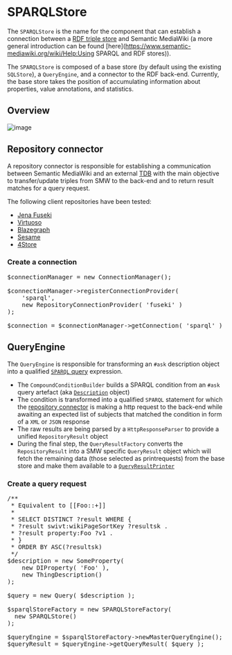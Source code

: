 # SPARQLStore

The `SPARQLStore` is the name for the component that can establish a connection between a [RDF triple store][tdb] and Semantic MediaWiki (a more general introduction can be found [here](https://www.semantic-mediawiki.org/wiki/Help:Using SPARQL and RDF stores)).

The `SPARQLStore` is composed of a base store (by default using the existing `SQLStore`), a `QueryEngine`, and a connector to the RDF back-end. Currently, the base store takes the position of accumulating information about properties, value annotations, and statistics.

## Overview

![image](https://cloud.githubusercontent.com/assets/1245473/9708428/e1e2bf1a-551b-11e5-920c-dd97d66d2ec7.png)

## Repository connector

A repository connector is responsible for establishing a communication between Semantic MediaWiki and an external [TDB][tdb] with the main objective to transfer/update triples from SMW to the back-end and to return result matches for a query request.

The following client repositories have been tested:

- [Jena Fuseki][fuseki]
- [Virtuoso][virtuoso]
- [Blazegraph][blazegraph]
- [Sesame][sesame]
- [4Store][4store]

### Create a connection
<pre>
$connectionManager = new ConnectionManager();

$connectionManager->registerConnectionProvider(
	'sparql',
	new RepositoryConnectionProvider( 'fuseki' )
);

$connection = $connectionManager->getConnection( 'sparql' )
</pre>

## QueryEngine

The `QueryEngine` is responsible for transforming an `#ask` description object into a qualified
[`SPARQL` query][sparql-query] expression.

- The `CompoundConditionBuilder` builds a SPARQL condition from an `#ask` query artefact (aka [`Description`][ask query] object)
- The condition is transformed into a qualified `SPARQL` statement for which the [repository connector][connector] is making a http request to the back-end while awaiting an expected list of subjects that matched the condition in form of a `XML` or `JSON` response
- The raw results are being parsed by a `HttpResponseParser` to provide a unified `RepositoryResult` object
- During the final step, the `QueryResultFactory` converts the `RepositoryResult` into a SMW specific `QueryResult` object which will fetch the remaining data (those selected as printrequests) from the base store and make them available to a [`QueryResultPrinter`][resultprinter]

### Create a query request
<pre>
/**
 * Equivalent to [[Foo::+]]
 *
 * SELECT DISTINCT ?result WHERE {
 * ?result swivt:wikiPageSortKey ?resultsk .
 * ?result property:Foo ?v1 .
 * }
 * ORDER BY ASC(?resultsk)
 */
$description = new SomeProperty(
    new DIProperty( 'Foo' ),
    new ThingDescription()
);

$query = new Query( $description );

$sparqlStoreFactory = new SPARQLStoreFactory(
  new SPARQLStore()
);

$queryEngine = $sparqlStoreFactory->newMasterQueryEngine();
$queryResult = $queryEngine->getQueryResult( $query );
</pre>

[fuseki]: https://jena.apache.org/
[fuseki-dataset]: https://jena.apache.org/documentation/tdb/dynamic_datasets.html
[sparql-query]:http://www.w3.org/TR/sparql11-query/
[sparql-dataset]: https://www.w3.org/TR/sparql11-query/#specifyingDataset
[virtuoso]: https://github.com/openlink/virtuoso-opensource
[4store]: https://github.com/garlik/4store
[tdb]: http://en.wikipedia.org/wiki/Triplestore
[sesame]: http://rdf4j.org/
[blazegraph]: https://wiki.blazegraph.com/wiki/index.php/Main_Page
[ask query]: https://www.semantic-mediawiki.org/wiki/Query_language
[connector]: https://www.semantic-mediawiki.org/wiki/Help:SPARQLStore/RepositoryConnector
[resultprinter]: https://www.semantic-mediawiki.org/wiki/Help:SPARQLStore/RepositoryConnector
